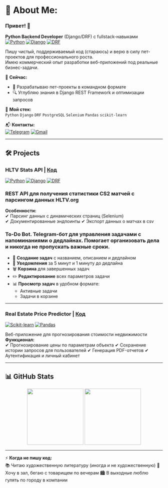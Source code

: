# 💫 About Me:
### Привет! 👋  
**Python Backend Developer** (Django/DRF) с fullstack-навыками  
[![Python](https://img.shields.io/badge/Python-3776AB?style=flat&logo=python&logoColor=white)](https://www.python.org/)
[![Django](https://img.shields.io/badge/Django-092E20?style=flat&logo=django&logoColor=white)](https://www.djangoproject.com/)
[![DRF](https://img.shields.io/badge/DRF-ff1709?style=flat&logo=django&logoColor=white)](https://www.django-rest-framework.org/)

Пишу чистый, поддерживаемый код (стараюсь) и верю в силу пет-проектов для профессионального роста.  
Имею коммерческий опыт разработки веб-приложений под реальные бизнес-задачи.

🔭 **Сейчас:**  
- 🚀 Разрабатываю пет-проекты в командном формате  
- 🔍 Углубляю знания в Django REST Framework и оптимизации запросов  

🌱 **Мой стек:**  
`Python` `Django` `DRF` `PostgreSQL` `Selenium` `Pandas` `scikit-learn`  

📬 **Контакты:**  
[![Telegram](https://img.shields.io/badge/Telegram-2CA5E0?style=flat&logo=telegram&logoColor=white)](https://t.me/gmrco1)
[![Gmail](https://img.shields.io/badge/Gmail-D14836?style=flat&logo=gmail&logoColor=white)](mailto:idudko222@gmail.com)

---

## 🛠️ Projects

### **HLTV Stats API** | [Код](https://github.com/idudko222/htlv)
[![Python](https://img.shields.io/badge/Python-3.10+-yellow?style=flat)](https://python.org)
[![Django](https://img.shields.io/badge/Django-4.0-brightgreen?style=flat)](https://djangoproject.com)
[![DRF](https://img.shields.io/badge/DRF-3.14-red?style=flat)](https://www.django-rest-framework.org)

### REST API для получения статистики CS2 матчей с парсингом данных HLTV.org 
**Особенности:**  
✔ Парсинг данных с динамических страниц (Selenium)  
✔ Документированные эндпоинты
✔ Экспорт данных о матчах в csv 

### To-Do Bot. Telegram-бот для управления задачами с напоминаниями о дедлайнах. Помогает организовать дела и никогда не пропускать важные сроки.
- 📝 **Создание задач** с названием, описанием и дедлайном
- 🔔 **Уведомления** за 5 минут и 1 минуту до дедлайна
- 🗑️ **Корзина** для завершенных задач
- ✏️ **Редактирование** всех параметров задачи
- 📊 **Просмотр задач** в удобном формате:
  - Активные задачи
  - Задачи в корзине
---

### Real Estate Price Predictor  | [Код](https://github.com/idudko222/ForecastingCompl)
[![Scikit-learn](https://img.shields.io/badge/scikit--learn-F7931E?style=flat&logo=scikit-learn&logoColor=white)](https://scikit-learn.org)
[![Pandas](https://img.shields.io/badge/Pandas-150458?style=flat&logo=pandas&logoColor=white)](https://pandas.pydata.org)

Веб-приложение для прогнозирования стоимости недвижимости  
**Функционал:**  
✔ Прогнозирование цены по параметрам объекта
✔ Сохранение истории запросов для пользователей
✔  Генерация PDF-отчетов
✔  Аутентификация и личный кабинет

---

## 📊 GitHub Stats  
<div align="center">
  <img height="180em" src="https://github-readme-stats.vercel.app/api?username=idudko222&show_icons=true&theme=radical" />
  <img height="180em" src="https://github-readme-stats.vercel.app/api/top-langs/?username=idudko222&layout=compact&theme=radical" />
</div>

---

⚡ **Когда не пишу код:**  
📚 Читаю художественную литературу (иногда и не художественную)
🏈 Хочу в зал, бегаю с товарищем по вечерам
🏙️ В выходные люблю гулять по городу в компании
